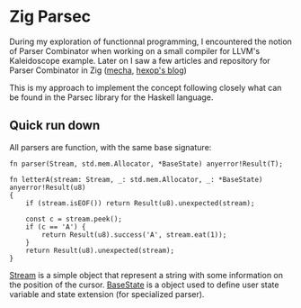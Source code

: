 # Zig Parsec

During my exploration of functionnal programming, I encountered the notion of Parser Combinator when working on a small compiler for LLVM's Kaleidoscope example.
Later on I saw a few articles and repository for Parser Combinator in Zig ([mecha]([mecha](https://github.com/Hejsil/mecha)), [hexop's blog](https://devlog.hexops.com/2021/zig-parser-combinators-and-why-theyre-awesome/))

This is my approach to implement the concept following closely what can be found in the Parsec library for the Haskell language.

## Quick run down

All parsers are function, with the same base signature:
```zig
fn parser(Stream, std.mem.Allocator, *BaseState) anyerror!Result(T);

fn letterA(stream: Stream, _: std.mem.Allocator, _: *BaseState) anyerror!Result(u8)
{
    if (stream.isEOF()) return Result(u8).unexpected(stream);

    const c = stream.peek();
    if (c == 'A') {
        return Result(u8).success('A', stream.eat(1));
    }
    return Result(u8).unexpected(stream);
}
```

[Stream](/src/Stream.zig) is a simple object that represent a string with some information on the position of the cursor.
[BaseState](/src/UserState.zig) is a object used to define user state variable and state extension (for specialized parser).

